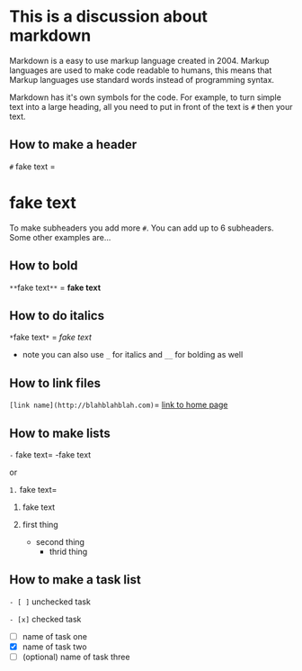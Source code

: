 # This is a discussion about markdown

Markdown is a easy to use markup language created in 2004. Markup languages are used to make code readable to humans, 
this means that Markup languages use standard words instead of programming syntax.

Markdown has it's own symbols for the code. For example, to turn simple text into a large heading, all you need to put
in front of the text is `#` then your text.

## How to make a header
`#` fake text =
# fake text

To make subheaders you add more `#`. You can add up to 6 subheaders.
Some other examples are...

## How to bold
`**`fake text`**` = 
**fake text**

## How to do italics
`*`fake text`*` = 
*fake text*
- note you can also use `_` for italics and `__` for bolding as well

## How to link files
`[link name](http://blahblahblah.com)`=
[link to home page](https://github.com/GabeGerdes)

## How to make lists
`-` fake text=
-fake text

or

`1.` fake text=
1. fake text

1. first thing
   - second thing
     - thrid thing

## How to make a task list
`- [ ]` unchecked task

`- [x]` checked task
- [ ] name of task one
- [x] name of task two
- [ ] \(optional) name of task three
